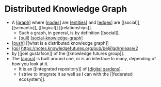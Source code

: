# Distributed Knowledge Graph

- A [[graph]] where [[nodes]] are [[entities]] and [[edges]] are [[social]], [[semantic]], [[logical]] [[relationships]].
  - Such a graph, in general, is by definition [[social]].
  - [[pull]] [[social-knowledge-graph]]
 - [[push]] [[what is a distributed knowledge graph]]
  -  [[go]] https://notes.knowledgefutures.org/pub/belji1gd/release/2
  -  by [[joel gustafson]] of the [[knowledge futures group]].
- The [[agora]] is built around one, or is an interface to many, depending of how you look at it.
  - It is an [[integrated repository]] of [[digital gardens]].
  - I strive to integrate it as well as I can with the [[federated ecosystem]].

[//begin]: # "Autogenerated link references for markdown compatibility"
[graph]: graph "Graph"
[nodes]: nodes "Nodes"
[entities]: entities "Entities"
[edges]: edges "Edges"
[pull]: pull "Pull"
[social-knowledge-graph]: social-knowledge-graph "Social Knowledge Graph"
[push]: push "Push"
[go]: go "Go"
[agora]: agora "Agora"
[digital gardens]: digital-gardens "Digital Gardens"
[//end]: # "Autogenerated link references"